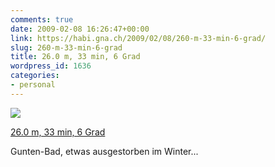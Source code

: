 ```yaml
---
comments: true
date: 2009-02-08 16:26:47+00:00
link: https://habi.gna.ch/2009/02/08/260-m-33-min-6-grad/
slug: 260-m-33-min-6-grad
title: 26.0 m, 33 min, 6 Grad
wordpress_id: 1636
categories:
- personal
---
```



 [![](https://static.flickr.com/3267/3262916253_94d9b5945a_m.jpg)](https://www.flickr.com/photos/habi/3262916253/)
   

 
  [26.0 m, 33 min, 6 Grad](https://www.flickr.com/photos/habi/3262916253/)
    

 



Gunten-Bad, etwas ausgestorben im Winter...
  

